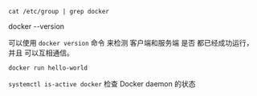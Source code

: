 

`cat /etc/group | grep docker`  

docker --version

可以使用 `docker version`  命令  来检测  客户端和服务端  是否 都已经成功运行，  并且 可以互相通信。  

`docker run hello-world`  


`systemctl is-active docker`  检查 Docker daemon 的状态  
